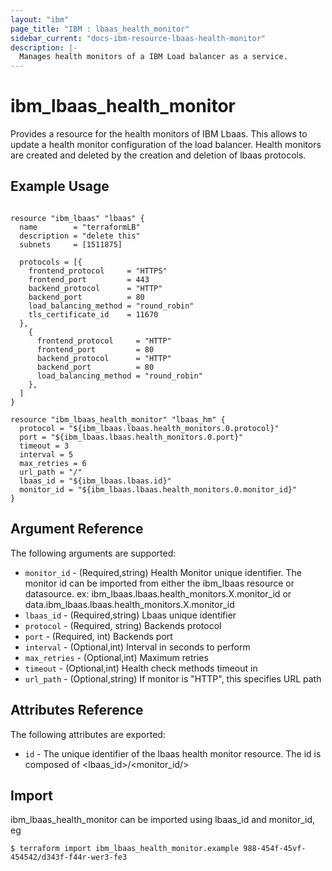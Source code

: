 ```yaml
---
layout: "ibm"
page_title: "IBM : lbaas_health_monitor"
sidebar_current: "docs-ibm-resource-lbaas-health-monitor"
description: |-
  Manages health monitors of a IBM Load balancer as a service.
---
```


# ibm\_lbaas\_health\_monitor

Provides a resource for the health monitors of IBM Lbaas. This allows to update a health monitor configuration of the load balancer. Health monitors are created and deleted by the creation and deletion of lbaas protocols.
 
## Example Usage

```hcl

resource "ibm_lbaas" "lbaas" {
  name        = "terraformLB"
  description = "delete this"
  subnets     = [1511875]

  protocols = [{
    frontend_protocol     = "HTTPS"
    frontend_port         = 443
    backend_protocol      = "HTTP"
    backend_port          = 80
    load_balancing_method = "round_robin"
    tls_certificate_id    = 11670
  },
    {
      frontend_protocol     = "HTTP"
      frontend_port         = 80
      backend_protocol      = "HTTP"
      backend_port          = 80
      load_balancing_method = "round_robin"
    },
  ]
}

resource "ibm_lbaas_health_monitor" "lbaas_hm" {
  protocol = "${ibm_lbaas.lbaas.health_monitors.0.protocol}"
  port = "${ibm_lbaas.lbaas.health_monitors.0.port}"
  timeout = 3
  interval = 5
  max_retries = 6
  url_path = "/"
  lbaas_id = "${ibm_lbaas.lbaas.id}"
  monitor_id = "${ibm_lbaas.lbaas.health_monitors.0.monitor_id}"
}

```

## Argument Reference

The following arguments are supported:

* `monitor_id` - (Required,string) Health Monitor unique identifier. The monitor id can be imported from either the ibm_lbaas resource or datasource.
ex: ibm_lbaas.lbaas.health_monitors.X.monitor_id or data.ibm_lbaas.lbaas.health_monitors.X.monitor_id
* `lbaas_id` - (Required,string) Lbaas unique identifier
* `protocol` - (Required, string) Backends protocol
* `port` - (Required, int) Backends port
* `interval` - (Optional,int) Interval in seconds to perform 
* `max_retries` - (Optional,int) Maximum retries
* `timeout` - (Optional,int) Health check methods timeout in 
* `url_path` - (Optional,string) If monitor is "HTTP", this specifies URL path

## Attributes Reference

The following attributes are exported:

* `id` - The unique identifier of the lbaas health monitor resource. The id is composed of \<lbaas_id\>/\<monitor_id/>

## Import

ibm_lbaas_health_monitor can be imported using lbaas_id and monitor_id, eg

```
$ terraform import ibm_lbaas_health_monitor.example 988-454f-45vf-454542/d343f-f44r-wer3-fe3